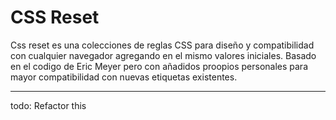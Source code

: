 # CSS Reset
Css reset es una colecciones de reglas CSS para diseño y compatibilidad con cualquier navegador agregando en el mismo valores iniciales. Basado en el codigo de Eric Meyer pero con añadidos proopios personales para mayor compatibilidad con nuevas etiquetas existentes.

<hr/>

todo: Refactor this
